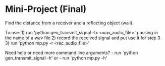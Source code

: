 # Mini-Project (Final)

Find the distance from a receiver and a reflecting object (wall).

To use:
	1) run 'python gen_transmit_signal -tx <wav_audio_file>' passing in the name of a wav file 
	2) record the received signal and put use it for step 3
	3) run 'python mp.py -r <rec_audio_file>'

Need help or need more command line arguments?
	- run 'python gen_transmit_signal -h' or
	- run 'python mp.py -h'
